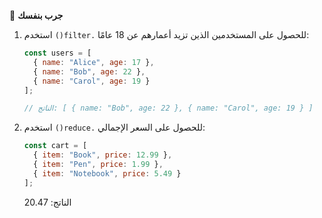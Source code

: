 🧪 **جرب بنفسك**
1.	استخدم `()filter.` للحصول على المستخدمين الذين تزيد أعمارهم عن 18 عامًا:
    ```javascript
    const users = [
      { name: "Alice", age: 17 },
      { name: "Bob", age: 22 },
      { name: "Carol", age: 19 }
    ];

    // الناتج: [ { name: "Bob", age: 22 }, { name: "Carol", age: 19 } ]
    ```
2.	استخدم `()reduce.` للحصول على السعر الإجمالي:
    ```javascript
    const cart = [
      { item: "Book", price: 12.99 },
      { item: "Pen", price: 1.99 },
      { item: "Notebook", price: 5.49 }
    ];

    
    ```
     الناتج: 20.47